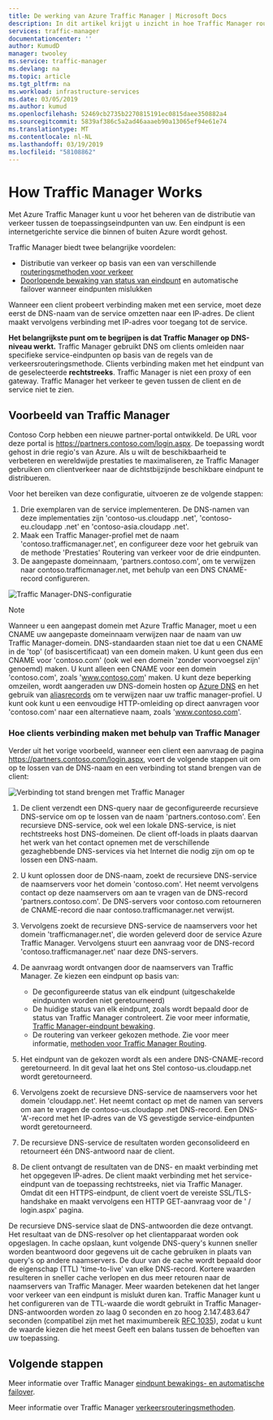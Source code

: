```yaml
---
title: De werking van Azure Traffic Manager | Microsoft Docs
description: In dit artikel krijgt u inzicht in hoe Traffic Manager routeert verkeer voor hoge prestaties en beschikbaarheid van uw web-apps
services: traffic-manager
documentationcenter: ''
author: KumudD
manager: twooley
ms.service: traffic-manager
ms.devlang: na
ms.topic: article
ms.tgt_pltfrm: na
ms.workload: infrastructure-services
ms.date: 03/05/2019
ms.author: kumud
ms.openlocfilehash: 52469cb2735b2270815191ec0815daee350882a4
ms.sourcegitcommit: 5839af386c5a2ad46aaaeb90a13065ef94e61e74
ms.translationtype: MT
ms.contentlocale: nl-NL
ms.lasthandoff: 03/19/2019
ms.locfileid: "58108862"
---
```

# <a name="how-traffic-manager-works"></a>How Traffic Manager Works

Met Azure Traffic Manager kunt u voor het beheren van de distributie van verkeer tussen de toepassingseindpunten van uw. Een eindpunt is een internetgerichte service die binnen of buiten Azure wordt gehost.

Traffic Manager biedt twee belangrijke voordelen:

- Distributie van verkeer op basis van een van verschillende [routeringsmethoden voor verkeer](traffic-manager-routing-methods.md)
- [Doorlopende bewaking van status van eindpunt](traffic-manager-monitoring.md) en automatische failover wanneer eindpunten mislukken

Wanneer een client probeert verbinding maken met een service, moet deze eerst de DNS-naam van de service omzetten naar een IP-adres. De client maakt vervolgens verbinding met IP-adres voor toegang tot de service.

**Het belangrijkste punt om te begrijpen is dat Traffic Manager op DNS-niveau werkt.**  Traffic Manager gebruikt DNS om clients omleiden naar specifieke service-eindpunten op basis van de regels van de verkeersrouteringsmethode. Clients verbinding maken met het eindpunt van de geselecteerde **rechtstreeks**. Traffic Manager is niet een proxy of een gateway. Traffic Manager het verkeer te geven tussen de client en de service niet te zien.

## <a name="traffic-manager-example"></a>Voorbeeld van Traffic Manager

Contoso Corp hebben een nieuwe partner-portal ontwikkeld. De URL voor deze portal is https://partners.contoso.com/login.aspx. De toepassing wordt gehost in drie regio's van Azure. Als u wilt de beschikbaarheid te verbeteren en wereldwijde prestaties te maximaliseren, ze Traffic Manager gebruiken om clientverkeer naar de dichtstbijzijnde beschikbare eindpunt te distribueren.

Voor het bereiken van deze configuratie, uitvoeren ze de volgende stappen:

1. Drie exemplaren van de service implementeren. De DNS-namen van deze implementaties zijn 'contoso-us.cloudapp .net', 'contoso-eu.cloudapp .net' en 'contoso-asia.cloudapp .net'.
1. Maak een Traffic Manager-profiel met de naam 'contoso.trafficmanager.net', en configureer deze voor het gebruik van de methode 'Prestaties' Routering van verkeer voor de drie eindpunten.
1. De aangepaste domeinnaam, 'partners.contoso.com', om te verwijzen naar contoso.trafficmanager.net, met behulp van een DNS CNAME-record configureren.

![Traffic Manager-DNS-configuratie][1]

> [!NOTE]
> Wanneer u een aangepast domein met Azure Traffic Manager, moet u een CNAME uw aangepaste domeinnaam verwijzen naar de naam van uw Traffic Manager-domein. DNS-standaarden staan niet toe dat u een CNAME in de 'top' (of basiscertificaat) van een domein maken. U kunt geen dus een CNAME voor 'contoso.com' (ook wel een domein 'zonder voorvoegsel zijn' genoemd) maken. U kunt alleen een CNAME voor een domein 'contoso.com', zoals 'www.contoso.com' maken. U kunt deze beperking omzeilen, wordt aangeraden uw DNS-domein hosten op [Azure DNS](../dns/dns-overview.md) en het gebruik van [aliasrecords](../dns/tutorial-alias-tm.md) om te verwijzen naar uw traffic manager-profiel. U kunt ook kunt u een eenvoudige HTTP-omleiding op direct aanvragen voor 'contoso.com' naar een alternatieve naam, zoals 'www.contoso.com'.

### <a name="how-clients-connect-using-traffic-manager"></a>Hoe clients verbinding maken met behulp van Traffic Manager

Verder uit het vorige voorbeeld, wanneer een client een aanvraag de pagina https://partners.contoso.com/login.aspx, voert de volgende stappen uit om op te lossen van de DNS-naam en een verbinding tot stand brengen van de client:

![Verbinding tot stand brengen met Traffic Manager][2]

1. De client verzendt een DNS-query naar de geconfigureerde recursieve DNS-service om op te lossen van de naam 'partners.contoso.com'. Een recursieve DNS-service, ook wel een lokale DNS-service, is niet rechtstreeks host DNS-domeinen. De client off-loads in plaats daarvan het werk van het contact opnemen met de verschillende gezaghebbende DNS-services via het Internet die nodig zijn om op te lossen een DNS-naam.
2. U kunt oplossen door de DNS-naam, zoekt de recursieve DNS-service de naamservers voor het domein 'contoso.com'. Het neemt vervolgens contact op deze naamservers om aan te vragen van de DNS-record 'partners.contoso.com'. De DNS-servers voor contoso.com retourneren de CNAME-record die naar contoso.trafficmanager.net verwijst.
3. Vervolgens zoekt de recursieve DNS-service de naamservers voor het domein 'trafficmanager.net', die worden geleverd door de service Azure Traffic Manager. Vervolgens stuurt een aanvraag voor de DNS-record 'contoso.trafficmanager.net' naar deze DNS-servers.
4. De aanvraag wordt ontvangen door de naamservers van Traffic Manager. Ze kiezen een eindpunt op basis van:

    - De geconfigureerde status van elk eindpunt (uitgeschakelde eindpunten worden niet geretourneerd)
    - De huidige status van elk eindpunt, zoals wordt bepaald door de status van Traffic Manager controleert. Zie voor meer informatie, [Traffic Manager-eindpunt bewaking](traffic-manager-monitoring.md).
    - De routering van verkeer gekozen methode. Zie voor meer informatie, [methoden voor Traffic Manager Routing](traffic-manager-routing-methods.md).

5. Het eindpunt van de gekozen wordt als een andere DNS-CNAME-record geretourneerd. In dit geval laat het ons Stel contoso-us.cloudapp.net wordt geretourneerd.
6. Vervolgens zoekt de recursieve DNS-service de naamservers voor het domein 'cloudapp.net'. Het neemt contact op met de namen van servers om aan te vragen de contoso-us.cloudapp .net DNS-record. Een DNS-'A'-record met het IP-adres van de VS gevestigde service-eindpunten wordt geretourneerd.
7. De recursieve DNS-service de resultaten worden geconsolideerd en retourneert één DNS-antwoord naar de client.
8. De client ontvangt de resultaten van de DNS- en maakt verbinding met het opgegeven IP-adres. De client maakt verbinding met het service-eindpunt van de toepassing rechtstreeks, niet via Traffic Manager. Omdat dit een HTTPS-eindpunt, de client voert de vereiste SSL/TLS-handshake en maakt vervolgens een HTTP GET-aanvraag voor de ' / login.aspx' pagina.

De recursieve DNS-service slaat de DNS-antwoorden die deze ontvangt. Het resultaat van de DNS-resolver op het clientapparaat worden ook opgeslagen. In cache opslaan, kunt volgende DNS-query's kunnen sneller worden beantwoord door gegevens uit de cache gebruiken in plaats van query's op andere naamservers. De duur van de cache wordt bepaald door de eigenschap (TTL) 'time-to-live' van elke DNS-record. Kortere waarden resulteren in sneller cache verlopen en dus meer retouren naar de naamservers van Traffic Manager. Meer waarden betekenen dat het langer voor verkeer van een eindpunt is mislukt duren kan. Traffic Manager kunt u het configureren van de TTL-waarde die wordt gebruikt in Traffic Manager-DNS-antwoorden worden zo laag 0 seconden en zo hoog 2.147.483.647 seconden (compatibel zijn met het maximumbereik [RFC 1035](https://www.ietf.org/rfc/rfc1035.txt)), zodat u kunt de waarde kiezen die het meest Geeft een balans tussen de behoeften van uw toepassing.


## <a name="next-steps"></a>Volgende stappen

Meer informatie over Traffic Manager [eindpunt bewakings- en automatische failover](traffic-manager-monitoring.md).

Meer informatie over Traffic Manager [verkeersrouteringsmethoden](traffic-manager-routing-methods.md).

<!--Image references-->
[1]: ./media/traffic-manager-how-traffic-manager-works/dns-configuration.png
[2]: ./media/traffic-manager-how-traffic-manager-works/flow.png

